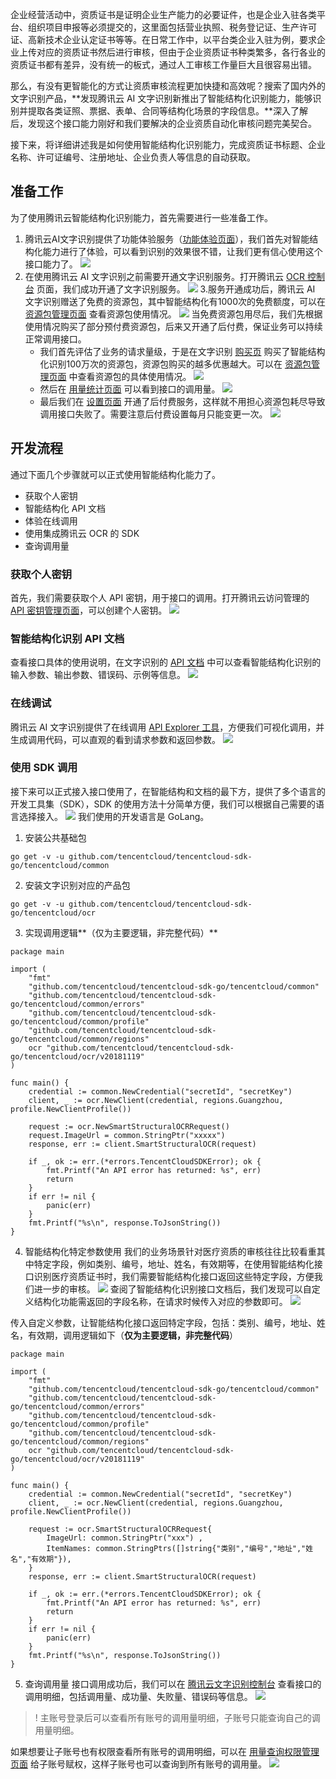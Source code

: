 
企业经营活动中，资质证书是证明企业生产能力的必要证件，也是企业入驻各类平台、组织项目申报等必须提交的，这里面包括营业执照、税务登记证、生产许可证、高新技术企业认定证书等等。在日常工作中，以平台类企业入驻为例，要求企业上传对应的资质证书然后进行审核，但由于企业资质证书种类繁多，各行各业的资质证书都有差异，没有统一的板式，通过人工审核工作量巨大且很容易出错。




那么，有没有更智能化的方式让资质审核流程更加快捷和高效呢？搜索了国内外的文字识别产品，**发现腾讯云 AI 文字识别新推出了智能结构化识别能力，能够识别并提取各类证照、票据、表单、合同等结构化场景的字段信息。**深入了解后，发现这个接口能力刚好和我们要解决的企业资质自动化审核问题完美契合。



接下来，将详细讲述我是如何使用智能结构化识别能力，完成资质证书标题、企业名称、许可证编号、注册地址、企业负责人等信息的自动获取。


## 准备工作
为了使用腾讯云智能结构化识别能力，首先需要进行一些准备工作。
1. 腾讯云AI文字识别提供了功能体验服务（[功能体验页面](https://cloud.tencent.com/act/event/ocrdemo)），我们首先对智能结构化能力进行了体验，可以看到识别的效果很不错，让我们更有信心使用这个接口能力了。
![](https://qcloudimg.tencent-cloud.cn/raw/6126c22f283d6bf348778c504c370b20.jpg)
2. 在使用腾讯云 AI 文字识别之前需要开通文字识别服务。打开腾讯云 [OCR 控制台](https://console.cloud.tencent.com/ocr/v2/overview) 页面，我们成功开通了文字识别服务。
![](https://qcloudimg.tencent-cloud.cn/raw/54d0164f1b5210cf9ed594eb1a087ad7.png)
3.服务开通成功后，腾讯云 AI 文字识别赠送了免费的资源包，其中智能结构化有1000次的免费额度，可以在 [资源包管理页面](https://console.cloud.tencent.com/ocr/packagemanage) 查看资源包使用情况。
![](https://qcloudimg.tencent-cloud.cn/raw/c1d9ef505513aa8a9bc67eaeb183c821.png)
当免费资源包用尽后，我们先根据使用情况购买了部分预付费资源包，后来又开通了后付费，保证业务可以持续正常调用接口。
	- 我们首先评估了业务的请求量级，于是在文字识别 [购买页](https://buy.cloud.tencent.com/iai_ocr) 购买了智能结构化识别100万次的资源包，资源包购买的越多优惠越大。可以在 [资源包管理页面](https://console.cloud.tencent.com/ocr/packagemanage) 中查看资源包的具体使用情况。
![](https://qcloudimg.tencent-cloud.cn/raw/1f8662823381b2c77332b165b46eb65f.png)
	- 然后在 [用量统计页面](https://console.cloud.tencent.com/ocr/stats) 可以看到接口的调用量。
![](https://qcloudimg.tencent-cloud.cn/raw/f499bbebab37466466e80976041faa32.png)
	- 最后我们在 [设置页面](https://console.cloud.tencent.com/ocr/settings) 开通了后付费服务，这样就不用担心资源包耗尽导致调用接口失败了。需要注意后付费设置每月只能变更一次。
![](https://qcloudimg.tencent-cloud.cn/raw/6a5c4147b92b190fd6d1d1285218228b.png)



## 开发流程
通过下面几个步骤就可以正式使用智能结构化能力了。
- 获取个人密钥
- 智能结构化 API 文档
- 体验在线调用
- 使用集成腾讯云 OCR 的 SDK
- 查询调用量

### 获取个人密钥
首先，我们需要获取个人 API 密钥，用于接口的调用。打开腾讯云访问管理的 [API 密钥管理页面](https://console.cloud.tencent.com/cam/capi)，可以创建个人密钥。
![](https://qcloudimg.tencent-cloud.cn/raw/a401f2812627264212c4e165d567e98f.png)


### 智能结构化识别 API 文档
查看接口具体的使用说明，在文字识别的 [API 文档](https://cloud.tencent.com/document/product/866/60877?from=10680) 中可以查看智能结构化识别的输入参数、输出参数、错误码、示例等信息。
![](https://qcloudimg.tencent-cloud.cn/raw/a89c9e6be345094c17a972cf0d895e9c.png)

### 在线调试
腾讯云 AI 文字识别提供了在线调用 [API Explorer 工具](http://test.api.explorer.woa.com/apiexplorer/?Product=ocr&Version=2018-11-19&Action=RecognizeTravelCardOCR&SignVersion=)，方便我们可视化调用，并生成调用代码，可以直观的看到请求参数和返回参数。
![](https://qcloudimg.tencent-cloud.cn/raw/5f44b55a2a166602d66ee8a67ded7815.png)

### 使用 SDK 调用
接下来可以正式接入接口使用了，在智能结构和文档的最下方，提供了多个语言的开发工具集（SDK），SDK 的使用方法十分简单方便，我们可以根据自己需要的语言选择接入。
![](https://qcloudimg.tencent-cloud.cn/raw/8bef0e716db7cd658a3fb5cba41c2151.png)
我们使用的开发语言是 GoLang。

1. 安装公共基础包
```
go get -v -u github.com/tencentcloud/tencentcloud-sdk-go/tencentcloud/common
```
2. 安装文字识别对应的产品包
```
go get -v -u github.com/tencentcloud/tencentcloud-sdk-go/tencentcloud/ocr
```
3. 实现调用逻辑**（仅为主要逻辑，非完整代码）**
```
package main

import (
	"fmt"
	"github.com/tencentcloud/tencentcloud-sdk-go/tencentcloud/common"
	"github.com/tencentcloud/tencentcloud-sdk-go/tencentcloud/common/errors"
	"github.com/tencentcloud/tencentcloud-sdk-go/tencentcloud/common/profile"
	"github.com/tencentcloud/tencentcloud-sdk-go/tencentcloud/common/regions"
	ocr "github.com/tencentcloud/tencentcloud-sdk-go/tencentcloud/ocr/v20181119"
)

func main() {
	credential := common.NewCredential("secretId", "secretKey")
	client, _ := ocr.NewClient(credential, regions.Guangzhou, profile.NewClientProfile())

	request := ocr.NewSmartStructuralOCRRequest()
	request.ImageUrl = common.StringPtr("xxxxx")
	response, err := client.SmartStructuralOCR(request)

	if _, ok := err.(*errors.TencentCloudSDKError); ok {
		fmt.Printf("An API error has returned: %s", err)
		return
	}
	if err != nil {
		panic(err)
	}
	fmt.Printf("%s\n", response.ToJsonString())
}
```
4. 智能结构化特定参数使用
我们的业务场景针对医疗资质的审核往往比较看重其中特定字段，例如类别、编号，地址、姓名，有效期等，在使用智能结构化接口识别医疗资质证书时，我们需要智能结构化接口返回这些特定字段，方便我们进一步的审核。
![](https://qcloudimg.tencent-cloud.cn/raw/688682851a3a456d9887e5638602ce4c.jpg)
查阅了智能结构化识别接口文档后，我们发现可以自定义结构化功能需返回的字段名称，在请求时候传入对应的参数即可。
![](https://qcloudimg.tencent-cloud.cn/raw/bac025db2306885581cdec1b52bca052.png)

传入自定义参数，让智能结构化接口返回特定字段，包括：类别、编号，地址、姓名，有效期，调用逻辑如下（**仅为主要逻辑，非完整代码**）
```
package main

import (
	"fmt"
	"github.com/tencentcloud/tencentcloud-sdk-go/tencentcloud/common"
	"github.com/tencentcloud/tencentcloud-sdk-go/tencentcloud/common/errors"
	"github.com/tencentcloud/tencentcloud-sdk-go/tencentcloud/common/profile"
	"github.com/tencentcloud/tencentcloud-sdk-go/tencentcloud/common/regions"
	ocr "github.com/tencentcloud/tencentcloud-sdk-go/tencentcloud/ocr/v20181119"
)

func main() {
	credential := common.NewCredential("secretId", "secretKey")
	client, _ := ocr.NewClient(credential, regions.Guangzhou, profile.NewClientProfile())

	request := ocr.SmartStructuralOCRRequest{
		ImageUrl: common.StringPtr("xxx") ,
		ItemNames: common.StringPtrs([]string{"类别","编号","地址","姓名","有效期"}),
	}
	response, err := client.SmartStructuralOCR(request)

	if _, ok := err.(*errors.TencentCloudSDKError); ok {
		fmt.Printf("An API error has returned: %s", err)
		return
	}
	if err != nil {
		panic(err)
	}
	fmt.Printf("%s\n", response.ToJsonString())
}
```
5. 查询调用量
接口调用成功后，我们可以在 [腾讯云文字识别控制台](https://console.cloud.tencent.com/ocr/stats) 查看接口的调用明细，包括调用量、成功量、失败量、错误码等信息。
![](https://qcloudimg.tencent-cloud.cn/raw/055d1875f20195947c20bd4295d08ca0.png)
>! 主账号登录后可以查看所有账号的调用量明细，子账号只能查询自己的调用量明细。
>
如果想要让子账号也有权限查看所有账号的调用明细，可以在 [用量查询权限管理页面](https://console.cloud.tencent.com/ocr/permission) 给子账号赋权，这样子账号也可以查询到所有账号的调用量。
![](https://qcloudimg.tencent-cloud.cn/raw/9198cce1498172616675377eae5f6b32.png)




